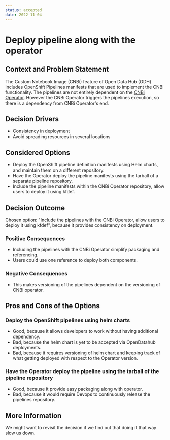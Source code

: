 ```yaml
---
status: accepted
date: 2022-11-04
---
```

# Deploy pipeline along with the operator

## Context and Problem Statement

The Custom Notebook Image (CNBi) feature of Open Data Hub (ODH) includes OpenShift Pipelines manifests that are used to implement the CNBi functionality.
The pipelines are not entirely dependent on the [CNBi Operator](https://github.com/thoth-station/meteor-operator).
However the CNBi Operator triggers the pipelines execution, so there is a dependency from CNBi Operator's end.

## Decision Drivers

* Consistency in deployment
* Avoid spreading resources in several locations

## Considered Options

* Deploy the OpenShift pipeline definition manifests using Helm charts, and maintain them on a different repository.
* Have the Operator deploy the pipeline manifests using the tarball of a separate pipeline repository.
* Include the pipeline manifests within the CNBi Operator repository, allow users to deploy it using kfdef.

## Decision Outcome

Chosen option: "Include the pipelines with the CNBi Operator, allow users to deploy it using kfdef", because it provides consistency on deployment.


### Positive Consequences

* Including the pipelines with the CNBi Operator simplify packaging and referencing.
* Users could use one reference to deploy both components.

### Negative Consequences

* This makes versioning of the pipelines dependent on the versioning of CNBi operator.

## Pros and Cons of the Options

### Deploy the OpenShift pipelines using helm charts

* Good, because it allows developers to work without having additional dependency.
* Bad, because the helm chart is yet to be accepted via OpenDatahub deployments.
* Bad, because it requires versioning of helm chart and keeping track of what getting deployed with respect to  the Operator version.

### Have the Operator deploy the pipeline using the tarball of the pipeline repository

* Good, because it provide easy packaging along with operator.
* Bad, because it would require Devops to continuously release the pipelines repository.

## More Information

We might want to revisit the decision if we find out that doing it that way slow us down.
